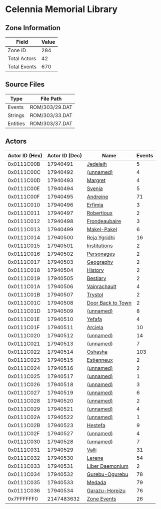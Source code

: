 # Celennia Memorial Library

## Zone Information

| Field        |   Value |
|--------------|---------|
| Zone ID      |     284 |
| Total Actors |      42 |
| Total Events |     670 |

## Source Files

| Type     | File Path      |
|----------|----------------|
| Events   | ROM/303/29.DAT |
| Strings  | ROM/303/33.DAT |
| Entities | ROM/303/37.DAT |

## Actors

| Actor ID (Hex)   |   Actor ID (Dec) | Name                                                           |   Events |
|------------------|------------------|----------------------------------------------------------------|----------|
| 0x0111C00B       |         17940491 | [Jedelaih](./17940491%20-%20Jedelaih/)                         |        5 |
| 0x0111C00C       |         17940492 | [(unnamed)](./17940492/)                                       |        4 |
| 0x0111C00D       |         17940493 | [Margret](./17940493%20-%20Margret/)                           |        4 |
| 0x0111C00E       |         17940494 | [Svenja](./17940494%20-%20Svenja/)                             |        5 |
| 0x0111C00F       |         17940495 | [Andreine](./17940495%20-%20Andreine/)                         |       71 |
| 0x0111C010       |         17940496 | [Erfimia](./17940496%20-%20Erfimia/)                           |        3 |
| 0x0111C011       |         17940497 | [Robertioux](./17940497%20-%20Robertioux/)                     |        2 |
| 0x0111C012       |         17940498 | [Frondeaubaire](./17940498%20-%20Frondeaubaire/)               |        3 |
| 0x0111C013       |         17940499 | [Makel-Pakel](./17940499%20-%20Makel-Pakel/)                   |        6 |
| 0x0111C014       |         17940500 | [Reja Ygridhi](./17940500%20-%20Reja%20Ygridhi/)               |       16 |
| 0x0111C015       |         17940501 | [Institutions](./17940501%20-%20Institutions/)                 |        2 |
| 0x0111C016       |         17940502 | [Personages](./17940502%20-%20Personages/)                     |        2 |
| 0x0111C017       |         17940503 | [Geography](./17940503%20-%20Geography/)                       |        2 |
| 0x0111C018       |         17940504 | [History](./17940504%20-%20History/)                           |        2 |
| 0x0111C019       |         17940505 | [Bestiary](./17940505%20-%20Bestiary/)                         |        2 |
| 0x0111C01A       |         17940506 | [Vainrachault](./17940506%20-%20Vainrachault/)                 |        4 |
| 0x0111C01B       |         17940507 | [Trystol](./17940507%20-%20Trystol/)                           |        2 |
| 0x0111C01C       |         17940508 | [Door Back to Town](./17940508%20-%20Door%20Back%20to%20Town/) |        2 |
| 0x0111C01D       |         17940509 | [(unnamed)](./17940509/)                                       |        8 |
| 0x0111C01E       |         17940510 | [Yefafa](./17940510%20-%20Yefafa/)                             |        4 |
| 0x0111C01F       |         17940511 | [Arciela](./17940511%20-%20Arciela/)                           |       10 |
| 0x0111C020       |         17940512 | [(unnamed)](./17940512/)                                       |       14 |
| 0x0111C021       |         17940513 | [(unnamed)](./17940513/)                                       |        7 |
| 0x0111C022       |         17940514 | [Oshasha](./17940514%20-%20Oshasha/)                           |      103 |
| 0x0111C023       |         17940515 | [Estienneux](./17940515%20-%20Estienneux/)                     |        2 |
| 0x0111C024       |         17940516 | [(unnamed)](./17940516/)                                       |        2 |
| 0x0111C025       |         17940517 | [(unnamed)](./17940517/)                                       |        1 |
| 0x0111C026       |         17940518 | [(unnamed)](./17940518/)                                       |        3 |
| 0x0111C027       |         17940519 | [(unnamed)](./17940519/)                                       |        6 |
| 0x0111C028       |         17940520 | [(unnamed)](./17940520/)                                       |        2 |
| 0x0111C029       |         17940521 | [(unnamed)](./17940521/)                                       |        4 |
| 0x0111C02A       |         17940522 | [(unnamed)](./17940522/)                                       |        1 |
| 0x0111C02B       |         17940523 | [Hestefa](./17940523%20-%20Hestefa/)                           |        9 |
| 0x0111C02F       |         17940527 | [(unnamed)](./17940527/)                                       |        4 |
| 0x0111C030       |         17940528 | [(unnamed)](./17940528/)                                       |        7 |
| 0x0111C031       |         17940529 | [Valli](./17940529%20-%20Valli/)                               |       31 |
| 0x0111C032       |         17940530 | [Lerene](./17940530%20-%20Lerene/)                             |       54 |
| 0x0111C033       |         17940531 | [Liber Daemonium](./17940531%20-%20Liber%20Daemonium/)         |        2 |
| 0x0111C034       |         17940532 | [Gurebu-Ogurebu](./17940532%20-%20Gurebu-Ogurebu/)             |       78 |
| 0x0111C035       |         17940533 | [Medada](./17940533%20-%20Medada/)                             |       79 |
| 0x0111C036       |         17940534 | [Garazu-Horeizu](./17940534%20-%20Garazu-Horeizu/)             |       76 |
| 0x7FFFFFF0       |       2147483632 | [Zone Events](./Zone%20Events/)                                |       26 |